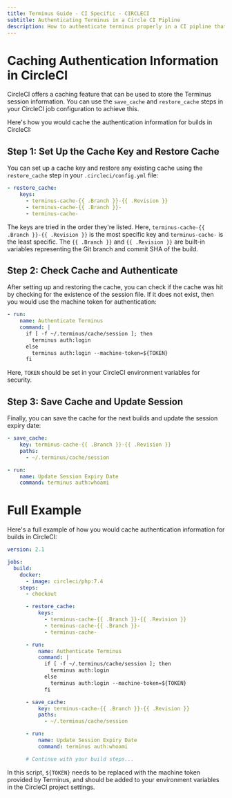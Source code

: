 ```yaml
---
title: Terminus Guide - CI Specific - CIRCLECI
subtitle: Authenticating Terminus in a Circle CI Pipline
description: How to authenticate terminus properly in a CI pipline that avoids errors from authenticating too many times.
---
```


# Caching Authentication Information in CircleCI

CircleCI offers a caching feature that can be used to store the Terminus session information. You can use the `save_cache` and `restore_cache` steps in your CircleCI job configuration to achieve this.

Here's how you would cache the authentication information for builds in CircleCI:

## Step 1: Set Up the Cache Key and Restore Cache

You can set up a cache key and restore any existing cache using the `restore_cache` step in your `.circleci/config.yml` file:

```yaml
- restore_cache:
    keys:
      - terminus-cache-{{ .Branch }}-{{ .Revision }}
      - terminus-cache-{{ .Branch }}-
      - terminus-cache-
```

The keys are tried in the order they're listed. Here, `terminus-cache-{{ .Branch }}-{{ .Revision }}` is the most specific key and `terminus-cache-` is the least specific. The `{{ .Branch }}` and `{{ .Revision }}` are built-in variables representing the Git branch and commit SHA of the build.

## Step 2: Check Cache and Authenticate

After setting up and restoring the cache, you can check if the cache was hit by checking for the existence of the session file. If it does not exist, then you would use the machine token for authentication:

```yaml
- run:
    name: Authenticate Terminus
    command: |
      if [ -f ~/.terminus/cache/session ]; then
        terminus auth:login
      else
        terminus auth:login --machine-token=${TOKEN}
      fi
```

Here, `TOKEN` should be set in your CircleCI environment variables for security.

## Step 3: Save Cache and Update Session

Finally, you can save the cache for the next builds and update the session expiry date:

```yaml
- save_cache:
    key: terminus-cache-{{ .Branch }}-{{ .Revision }}
    paths:
      - ~/.terminus/cache/session

- run:
    name: Update Session Expiry Date
    command: terminus auth:whoami
```

# Full Example

Here's a full example of how you would cache authentication information for builds in CircleCI:

```yaml
version: 2.1

jobs:
  build:
    docker:
      - image: circleci/php:7.4
    steps:
      - checkout

      - restore_cache:
          keys:
            - terminus-cache-{{ .Branch }}-{{ .Revision }}
            - terminus-cache-{{ .Branch }}-
            - terminus-cache-

      - run:
          name: Authenticate Terminus
          command: |
            if [ -f ~/.terminus/cache/session ]; then
              terminus auth:login
            else
              terminus auth:login --machine-token=${TOKEN}
            fi

      - save_cache:
          key: terminus-cache-{{ .Branch }}-{{ .Revision }}
          paths:
            - ~/.terminus/cache/session

      - run:
          name: Update Session Expiry Date
          command: terminus auth:whoami

      # Continue with your build steps...
```

In this script, `${TOKEN}` needs to be replaced with the machine token provided by Terminus, and should be added to your environment variables in the CircleCI project settings.